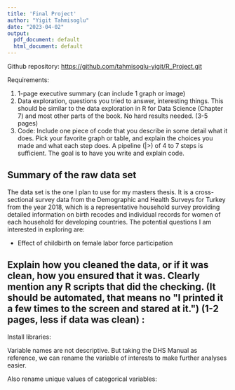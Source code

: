 ```yaml
---
title: 'Final Project'
author: "Yigit Tahmisoglu"
date: "2023-04-02"
output:
  pdf_document: default
  html_document: default
---
```



Github repository:
https://github.com/tahmisoglu-yigit/R_Project.git

Requirements: 
1. 1-page executive summary (can include 1 graph or image)
4. Data exploration, questions you tried to answer, interesting things. This should be similar to the data exploration in R for Data Science (Chapter 7) and most other parts of the book. No hard results needed. (3-5 pages)
5. Code: Include one piece of code that you describe in some detail what it does. Pick your favorite graph or table, and explain the choices you made and what each step does. A pipeline (|>) of 4 to 7 steps is sufficient. The goal is to have you write and explain code.

## Summary of the raw data set

The data set is the one I plan to use for my masters thesis.
It is a cross-sectional survey data from the Demographic and Health Surveys for Turkey from the year 2018, which is a representative household  survey providing detailed information on birth recodes and individual records for women of each household for developing countries. 
The potential questions I am interested in exploring are:
-   Effect of childbirth on female labor force participation

## Explain how you cleaned the data, or if it was clean, how you ensured that it was. Clearly mention any R scripts that did the checking. (It should be automated, that means no "I printed it a few times to the screen and stared at it.") (1-2 pages, less if data was clean) :

Install libraries:




Variable names are not descriptive. But taking the DHS Manual as reference, we  can rename the variable of interests to make further analyses easier.



Also rename unique values of categorical variables:







